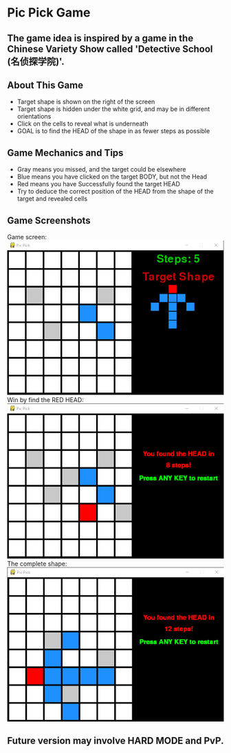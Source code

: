 # Pic Pick Game
## The game idea is inspired by a game in the Chinese Variety Show called 'Detective School (名侦探学院)'.

## About This Game
* Target shape is shown on the right of the screen
* Target shape is hidden under the white grid, and may be in different orientations
* Click on the cells to reveal what is underneath 
* GOAL is to find the HEAD of the shape in as fewer steps as possible

## Game Mechanics and Tips
* Gray means you missed, and the target could be elsewhere
* Blue means you have clicked on the target BODY, but not the Head
* Red means you have Successfully found the target HEAD
* Try to deduce the correct position of the HEAD from the shape of the target and revealed cells

## Game Screenshots
Game screen:
![](Screenshot1.png) <br>
Win by find the RED HEAD:
![](Screenshot2.png) <br>
The complete shape:
![](Screenshot3.png)

## Future version may involve HARD MODE and PvP.
